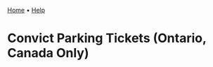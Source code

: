 [Home](https://cityssm.github.io/parking-ticket-system/)
•
[Help](https://cityssm.github.io/parking-ticket-system/docs/)

# Convict Parking Tickets (Ontario, Canada Only)
